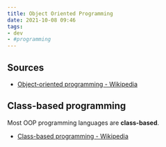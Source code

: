 ```yaml
---
title: Object Oriented Programming
date: 2021-10-08 09:46
tags:
- dev
- #programming
---
```


## Sources

* [Object-oriented programming - Wikipedia](https://en.wikipedia.org/wiki/Object-oriented_programming)

## Class-based programming

Most OOP programming languages are **class-based**.

* [Class-based programming - Wikipedia](https://en.wikipedia.org/wiki/Class-based_programming)
